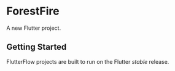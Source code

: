# ForestFire

A new Flutter project.

## Getting Started

FlutterFlow projects are built to run on the Flutter _stable_ release.
